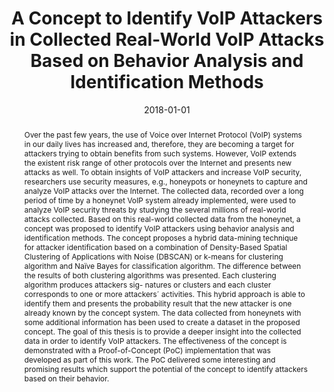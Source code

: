 ---
abstract: Over the past few years, the use of Voice over Internet Protocol (VoIP)
  systems in our daily lives has increased and, therefore, they are becoming a target
  for attackers trying to obtain benefits from such systems. However, VoIP extends
  the existent risk range of other protocols over the Internet and presents new attacks
  as well. To obtain insights of VoIP attackers and increase VoIP security, researchers
  use security measures, e.g., honeypots or honeynets to capture and analyze VoIP
  attacks over the Internet. The collected data, recorded over a long period of time
  by a honeynet VoIP system already implemented, were used to analyze VoIP security
  threats by studying the several millions of real-world attacks collected. Based
  on this real-world collected data from the honeynet, a concept was proposed to identify
  VoIP attackers using behavior analysis and identification methods. The concept proposes
  a hybrid data-mining technique for attacker identification based on a combination
  of Density-Based Spatial Clustering of Applications with Noise (DBSCAN) or k-means
  for clustering algorithm and Naïve Bayes for classification algorithm. The difference
  between the results of both clustering algorithms was presented. Each clustering
  algorithm produces attackers sig- natures or clusters and each cluster corresponds
  to one or more attackers´ activities. This hybrid approach is able to identify them
  and presents the probability result that the new attacker is one already known by
  the concept system. The data collected from honeynets with some additional information
  has been used to create a dataset in the proposed concept. The goal of this thesis
  is to provide a deeper insight into the collected data in order to identify VoIP
  attackers. The effectiveness of the concept is demonstrated with a Proof-of-Concept
  (PoC) implementation that was developed as part of this work. The PoC delivered
  some interesting and promising results which support the potential of the concept
  to identify attackers based on their behavior.
authors:
- Thiago Carneiro
date: '2018-01-01'
featured: false
publication_types:
- '7'
publishDate: '2018-01-01'
title: A Concept to Identify VoIP Attackers in Collected Real-World VoIP Attacks Based
  on Behavior Analysis and Identification Methods
url_pdf: ''
---